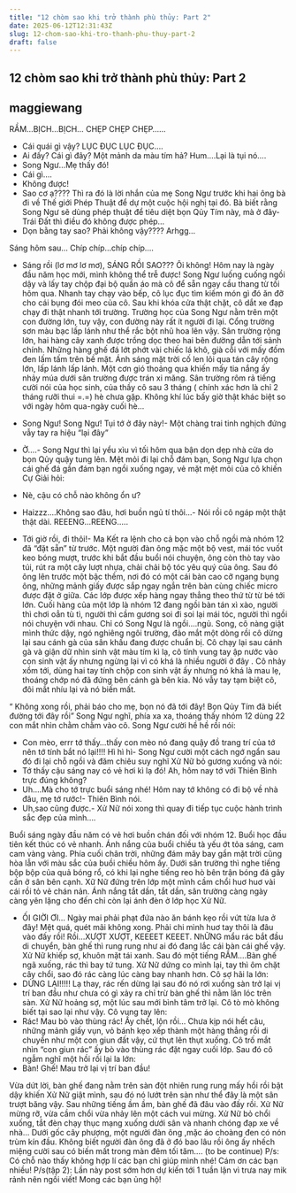 ```yaml
---
title: "12 chòm sao khi trở thành phù thủy: Part 2"
date: 2025-06-12T12:31:43Z
slug: 12-chom-sao-khi-tro-thanh-phu-thuy-part-2
draft: false
---
```


## 12 chòm sao khi trở thành phù thủy: Part 2

## maggiewang

RẦM…BỊCH…BỊCH…
CHẸP CHẸP CHẸP……
- Cái quái gì vậy?
LỤC ĐỤC LỤC ĐỤC….
- Ai đấy? Cái gì đây? Một mảnh da màu tím hả? Hum….Lại là tụi nó….
- Song Ngư…Mẹ thấy đó!
- Cái gì….
- Không được!
- Sao cơ ạ????
Thì ra đó là lời nhắn của mẹ Song Ngư trước khi hai ông bà đi về Thế giới Phép Thuật để dự một cuộc hội nghị tại đó. Bà biết rằng Song Ngư sẽ dùng phép thuật để tiêu diệt bọn Qủy Tím này, mà ở đây-Trái Đất thì điều đó không được phép…
- Dọn bằng tay sao? Phải không vậy???? Arhgg…
 
Sáng hôm sau…
Chíp chíp…chíp chíp….
- Sáng rồi (lơ mơ lơ mơ), SÁNG RỒI SAO??? Ôi không! Hôm nay là ngày đầu năm học mới, mình không thể trễ được!
Song Ngư luống cuống ngồi dậy và lấy tay chộp đại bộ quần áo mà cô để sẵn ngay cầu thang từ tối hôm qua. Nhanh tay chạy vào bếp, cô lục đục tìm kiếm món gì đó ăn đỡ cho cái bụng đói meo của cô. Sau khi khóa cửa thật chặt, cô dắt xe đạp chạy đi thật nhanh tới trường.
Trường học của Song Ngư nằm trên một con đường lớn, tuy vậy, con đường này rất ít người đi lại. Cổng trường sơn màu bạc lấp lánh như thể rắc bột nhũ hoa lên vậy. Sân trường rộng lớn, hai hàng cây xanh được trồng dọc theo hai bên đường dẫn tới sảnh chính. Những hàng ghế đá lớt phớt vài chiếc lá khô, già cỗi với mấy đốm đen lấm tấm trên bề mặt. Ánh sáng mặt trời cố len lỏi qua tán cây rộng lớn, lấp lánh lấp lánh. Một cơn gió thoảng qua khiến mấy tia nắng ấy nhảy múa dưới sân trường được trán xi măng. Sân trường rôm rả tiếng cười nói của học sinh, của thầy cô sau 3 tháng ( chính xác hơn là chỉ 2 tháng rưỡi thui =.=) hè chưa gặp. Không khí lúc bấy giờ thật khác biệt so với ngày hôm qua-ngày cuối hè…
 
- Song Ngư! Song Ngư! Tụi tớ ở đây này!- Một chàng trai tinh nghịch đứng vẫy tay ra hiệu “lại đây”
- Ờ….- Song Ngư thì lại yểu xìu vì tối hôm qua bận dọn dẹp nhà cửa do bọn Qủy quậy tung lên.
Mệt mỏi đi lại chỗ đám bạn, Song Ngư lựa chọn cái ghế đá gần đám bạn ngồi xuống ngay, vẻ mặt mệt mỏi của cô khiến Cự Giải hỏi:
- Nè, cậu có chỗ nào không ổn ư?
- Haizzz….Không sao đâu, hơi buồn ngủ tí thôi…- Nói rồi cô ngáp một thật thật dài.
REEENG…REENG…..
- Tới giờ rồi, đi thôi!- Ma Kết ra lệnh cho cả bọn vào chỗ ngồi mà nhóm 12 đã “đặt sẵn” từ trước.
Một người đàn ông mặc một bộ vest, mái tóc vuốt keo bóng mượt, trước khi bắt đầu buổi nói chuyện, ông còn thò tay vào túi, rút ra một cây lượt nhựa, chải chải bộ tóc yêu quý của ông. Sau đó ông lên trước một bậc thềm, nơi đó có một cái bàn cao cỡ ngang bụng ông, những mảnh giấy được sắp ngay ngắn trên bàn cùng chiếc micro được đặt ở giữa. Các lớp được xếp hàng ngay thẳng theo thứ từ từ bé tới lớn. Cuối hàng của một lớp là nhóm 12 đang ngồi bàn tán xì xào, người thì chơi oẳn tù tì, người thì cầm gương soi đi soi lại mái tóc, người thì ngồi nói chuyện với nhau. Chỉ có Song Ngư là ngồi….ngủ.
Song, cô nàng giật mình thức dậy, ngó nghiêng ngôi trường, đảo mắt một dòng rồi cô dừng lại sau cánh gà của sân khấu đang được chuẩn bị. Cô chạy lại sau cánh gà và giận dữ nhìn sinh vật màu tím kì lạ, cô tính vung tay ập nước vào con sinh vật ấy nhưng ngừng lại vì có khá là nhiều người ở đây . Cô nhảy xồm tới, dùng hai tay tính chộp con sinh vật ấy nhưng nó khá là mau lẹ, thoáng chớp nó đã đứng bên cánh gà bên kia. Nó vẫy tay tạm biệt cô, đôi mắt nhíu lại và nó biến mất.
 
“ Không xong rồi, phải báo cho mẹ, bọn nó đã tới đây! Bọn Qủy Tím đã biết đường tới đây rồi” Song Ngư nghĩ, phía xa xa, thoáng thấy nhóm 12 dùng 22 con mắt nhìn chằm chằm vào cô. Song Ngư cười hề hề rồi nói:
- Con mèo, errr tớ thấy…thấy con mèo nó đang quậy đồ trang trí của tớ nên tớ tính bắt nó lại!!!! Hì hì hì- Song Ngư cười một cách ngớ ngẩn sau đó đi lại chỗ ngồi và đăm chiêu suy nghĩ
Xử Nữ bỏ gương xuống và nói:
- Tớ thấy cậu sáng nay có vẻ hơi kì lạ đó! Ah, hôm nay tớ với Thiên Bình trực đúng không?
- Uh….Mà cho tớ trực buổi sáng nhé! Hôm nay tớ không có đi bộ về nhà đâu, mẹ tớ rước!- Thiên Bình nói.
- Uh,sao cũng được.- Xử Nữ nói xong thì quay đi tiếp tục cuộc hành trình sắc đẹp của mình….
 
Buổi sáng ngày đầu năm có vẻ hơi buồn chán đối với nhóm 12. Buổi học đầu tiên kết thúc có vẻ nhanh. Ánh nắng của buổi chiều tà yếu ớt tỏa sáng, cam cam vàng vàng. Phía cuối chân trời, những đám mây bay gần mặt trời cũng hòa lẫn với màu sắc của buồi chiều hôm ấy. Dưới sân trường thì nghe tiếng bộp bộp của quả bóng rổ, có khi lại nghe tiếng reo hò bên trận bóng đá gây cấn ở sân bên cạnh. Xữ Nữ đứng trên lớp một mình cầm chổi huơ huơ vài cái rồi tỏ vẻ chán nản. Ánh nắng tắt dần, tắt dần, sân trường càng ngày càng yên lặng cho đến chỉ còn lại ánh đèn ở lớp học Xử Nữ.
- ỐI GIỜI ƠI… Ngày mai phải phạt đứa nào ăn bánh kẹo rồi vứt từa lưa ở đây! Mệt quá, quét mãi không xong. Phải chi mình huơ tay thôi là đâu vào đấy rồi!
Rồi…XƯỢT XƯỢT, KEEEET KEEET. NhỮNG mẩu rác bắt đầu di chuyển, bàn ghế thì rung rung như ai đó đang lắc cái bàn cái ghế vậy. Xử Nữ khiếp sợ, khuôn mặt tái xanh. Sau đó một tiếng RẦM….Bàn ghế ngã xuống, rác thì bay tứ tung. Xử Nữ dứng co mình lại, tay thì ôm chặt cây chổi, sao đó rác càng lúc càng bay nhanh hơn. Cô sợ hãi la lớn:
- DỪNG LẠI!!!!!
Lạ thay, rác rến dừng lại sau đó nó rơi xuống sàn trở lại vị trí ban đầu như chưa có gì xảy ra chỉ trừ bàn ghế thì nằm lăn lóc trên sàn. Xử Nữ hoảng sợ, một lúc sau mới bình tâm trở lại. Cô tò mò không biết tại sao lại như vậy. Cô vung tay lên:
- Rác! Mau bò vào thùng rác! Ấy chết, lộn rồi…
Chưa kịp nói hết câu, những mảnh giấy vụn, vỏ bánh kẹo xếp thành một hàng thẳng rồi di chuyển như một con giun đất vậy, cứ thụt lên thụt xuống. Cô trố mắt nhìn “con giun rác” ấy bò vào thùng rác đặt ngay cuối lớp. Sau đó cô ngẫm nghĩ một hồi rồi lại la lớn:
- Bàn! Ghế! Mau trở lại vị trí ban đầu!
 
Vừa dứt lời, bàn ghế đang nằm trên sàn đột nhiên rung rung mấy hồi rồi bật dậy khiến Xử Nữ giật mình, sau đó nó lướt trên sàn như thể đây là một sân trượt băng vậy. Sau những tiếng ầm ầm, bàn ghế đã đâu vào đấy rồi. Xử Nữ mừng rỡ, vừa cầm chổi vừa nhảy lên một cách vui mừng. Xử Nữ bỏ chổi xuống, tắt đèn chạy thục mạng xuống dưới sân và nhanh chóng đạp xe về nhà… Dưới gốc cây phượng, một người đàn ông ,mặc áo choàng đen có nón trùm kín đầu. Không biết người đàn ông đã ở đó bao lâu rồi ông ấy nhếch miệng cười sau có biến mất trong màn đêm tối tăm….
(to be continue)
P/s: Có chỗ nào thấy không hợp lí các bạn chỉ giúp mình nhé! Cám ơn các bạn nhiều!
P/s(tập 2): Lần này post sớm hơn dự kiến tới 1 tuần lận vì trưa nay mik rảnh nên ngồi viết! Mong các bạn ủng hộ!